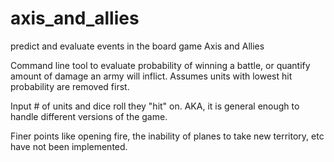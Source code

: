 # axis_and_allies
predict and evaluate events in the board game Axis and Allies

Command line tool to evaluate probability of winning a battle, or quantify amount of damage an army will inflict.
  Assumes units with lowest hit probability are removed first.
  
Input # of units and dice roll they "hit" on. AKA, it is general enough to handle different versions of the game.

Finer points like opening fire, the inability of planes to take new territory, etc have not been implemented.
